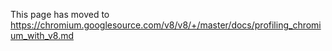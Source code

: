 This page has moved to https://chromium.googlesource.com/v8/v8/+/master/docs/profiling_chromium_with_v8.md